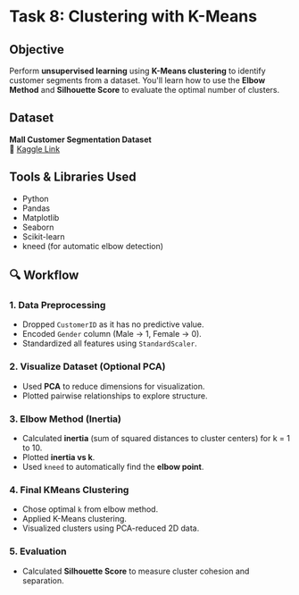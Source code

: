 # Task 8: Clustering with K-Means

## Objective
Perform **unsupervised learning** using **K-Means clustering** to identify customer segments from a dataset. You'll learn how to use the **Elbow Method** and **Silhouette Score** to evaluate the optimal number of clusters.


## Dataset
**Mall Customer Segmentation Dataset**  
📎 [Kaggle Link](https://www.kaggle.com/datasets/vjchoudhary7/customer-segmentation-tutorial-in-python)


## Tools & Libraries Used
- Python
- Pandas
- Matplotlib
- Seaborn
- Scikit-learn
- kneed (for automatic elbow detection)


## 🔍 Workflow

### 1. Data Preprocessing
- Dropped `CustomerID` as it has no predictive value.
- Encoded `Gender` column (Male → 1, Female → 0).
- Standardized all features using `StandardScaler`.

### 2. Visualize Dataset (Optional PCA)
- Used **PCA** to reduce dimensions for visualization.
- Plotted pairwise relationships to explore structure.

### 3. Elbow Method (Inertia)
- Calculated **inertia** (sum of squared distances to cluster centers) for k = 1 to 10.
- Plotted **inertia vs k**.
- Used `kneed` to automatically find the **elbow point**.

### 4. Final KMeans Clustering
- Chose optimal `k` from elbow method.
- Applied K-Means clustering.
- Visualized clusters using PCA-reduced 2D data.

### 5. Evaluation
- Calculated **Silhouette Score** to measure cluster cohesion and separation.
